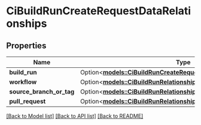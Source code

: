 # CiBuildRunCreateRequestDataRelationships

## Properties

Name | Type | Description | Notes
------------ | ------------- | ------------- | -------------
**build_run** | Option<[**models::CiBuildRunCreateRequestDataRelationshipsBuildRun**](CiBuildRunCreateRequest_data_relationships_buildRun.md)> |  | [optional]
**workflow** | Option<[**models::CiBuildRunRelationshipsWorkflow**](CiBuildRun_relationships_workflow.md)> |  | [optional]
**source_branch_or_tag** | Option<[**models::CiBuildRunRelationshipsSourceBranchOrTag**](CiBuildRun_relationships_sourceBranchOrTag.md)> |  | [optional]
**pull_request** | Option<[**models::CiBuildRunRelationshipsPullRequest**](CiBuildRun_relationships_pullRequest.md)> |  | [optional]

[[Back to Model list]](../README.md#documentation-for-models) [[Back to API list]](../README.md#documentation-for-api-endpoints) [[Back to README]](../README.md)


